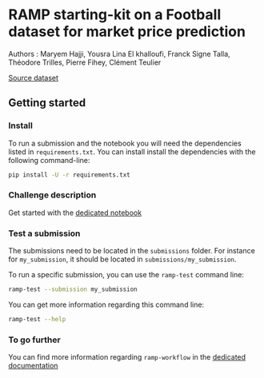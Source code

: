 # RAMP starting-kit on a Football dataset for market price prediction


Authors : Maryem Hajji, Yousra Lina El khalloufi, Franck Signe Talla, Théodore Trilles, Pierre Fihey, Clément Teulier

[Source dataset](https://www.kaggle.com/datasets/davidcariboo/player-scores)

## Getting started

### Install

To run a submission and the notebook you will need the dependencies listed
in `requirements.txt`. You can install install the dependencies with the
following command-line:

```bash
pip install -U -r requirements.txt
```


### Challenge description

Get started with the [dedicated notebook](footballer_market_value.ipynb)


### Test a submission

The submissions need to be located in the `submissions` folder. For instance
for `my_submission`, it should be located in `submissions/my_submission`.

To run a specific submission, you can use the `ramp-test` command line:

```bash
ramp-test --submission my_submission
```

You can get more information regarding this command line:

```bash
ramp-test --help
```

### To go further

You can find more information regarding `ramp-workflow` in the
[dedicated documentation](https://paris-saclay-cds.github.io/ramp-docs/ramp-workflow/stable/using_kits.html)

